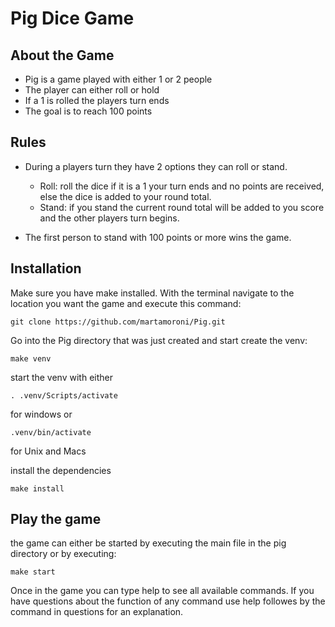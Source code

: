 # Pig Dice Game



## About the Game
- Pig is a game played with either 1 or 2 people
- The player can either roll or hold
- If a 1 is rolled the players turn ends
- The goal is to reach 100 points

## Rules
- During a players turn they have 2 options they can roll or stand.
    - Roll: roll the dice if it is a 1 your turn ends and no points are received, else the dice is added to your round total.
    - Stand: if you stand the current round total will be added to you score and the other players turn begins.

- The first person to stand with 100 points or more wins the game.

## Installation
Make sure you have make installed.
With the terminal navigate to the location you want the game and execute this command:

```
git clone https://github.com/martamoroni/Pig.git
```

Go into the Pig directory that was just created and start create the venv:

```
make venv
```
start the venv with either 
```
. .venv/Scripts/activate
```
for windows or 
```
.venv/bin/activate
```
for Unix and Macs

install the dependencies
```
make install
```


## Play the game

the game can either be started by executing the main file in the pig directory or by executing:
```
make start
```
Once in the game you can type help to see all available commands. If you have questions about the function of any command use help followes by the command in questions for an explanation.
